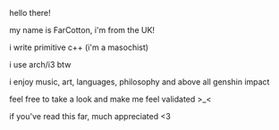 hello there!

my name is FarCotton, i'm from the UK!

i write primitive c++ (i'm a masochist)

i use arch/i3 btw 

i enjoy music, art, languages, philosophy and above all genshin impact

feel free to take a look and make me feel validated >_<

if you've read this far, much appreciated <3

